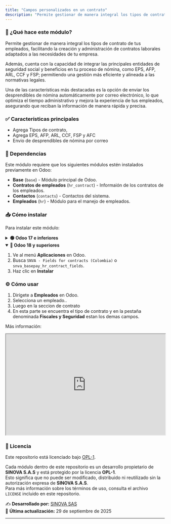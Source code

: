 ```yaml
---
title: "Campos personalizados en un contrato"
description: "Permite gestionar de manera integral los tipos de contrato de tus empleados, facilitando la creación y administración de contratos laborales adaptados a las necesidades de tu empresa."
---
```


### 📌 ¿Qué hace este módulo?
Permite gestionar de manera integral los tipos de contrato de tus empleados, facilitando la creación y administración de contratos laborales adaptados a las necesidades de tu empresa.

Además, cuenta con la capacidad de integrar las principales entidades de seguridad social y beneficios en tu proceso de nómina, como EPS, AFP, ARL, CCF y FSP; permitiendo una gestión más eficiente y alineada a las normativas legales.

Una de las características más destacadas es la opción de enviar los desprendibles de nómina automáticamente por correo electrónico, lo que optimiza el tiempo administrativo y mejora la experiencia de tus empleados, asegurando que reciban la información de manera rápida y precisa.

### ✅ Características principales
- Agrega Tipos de contrato, 
- Agrega  EPS, AFP, ARL, CCF, FSP y AFC
- Envio de desprendibles de nómina por correo


### 🔗 Dependencias
Este módulo requiere que los siguientes módulos estén instalados previamente en Odoo:
- **Base** (`base`) - Módulo principal de Odoo.
- **Contratos de empleados** (`hr_contract`) - Informaión de los contratos de los empleados.
- **Contactos** (`contacts`) - Contactos del sistema.
- **Empleados** (`hr`) - Módulo para el manejo de empleados.


<!-- PUEDE USARSE SI ES NECESARIO

### 🔧 Paquetes de Python
| Paquete        | Versión requerida |
|---------------|----------------|
| `pandas`      | `>=1.3.0`      |
| `xlsxwriter`  | `>=3.0.0`      |
-->

### 📥 Cómo instalar
Para instalar este módulo:

<details>
  <summary><strong>🟢 Odoo 17 e inferiores</strong></summary>

1. Ve al menú **Aplicaciones** en Odoo.
2. Busca `Fields for contracts` o `hr_contract_fields`.
3. Haz clic en **Instalar**
</details>

<details open>
  <summary><strong>🔵 Odoo 18 y superiores</strong></summary>
  
1. Ve al menú **Aplicaciones** en Odoo.
2. Busca `SNVA - Fields for contracts (Colombia)` o `snva_basepay_hr_contract_fields`.
3. Haz clic en **Instalar**
</details>

### ⚙️ Cómo usar
1. Dirígete a **Empleados** en Odoo.
2. Selecciona un empleado..
3. Luego  en la seccion de contrato
4. En esta parte se encuentra el tipo de contrato y en la pestaña denominada **Fiscales y Seguridad** estan los demas campos.

Más información:

<iframe src="https://drive.google.com/file/d/1Qdh-bpJdb0ciK8wVaEZX6bxrIJ5ujoBO/preview" width="100%" height="320" allow="autoplay">
</iframe>


### 📜 Licencia

Este repositorio está licenciado bajo [OPL-1](LICENSE).

Cada módulo dentro de este repositorio es un desarrollo propietario de **SINOVA S.A.S** y está protegido por la licencia **OPL-1**.  
Esto significa que no puede ser modificado, distribuido ni reutilizado sin la autorización expresa de **SINOVA S.A.S**.  
Para más información sobre los términos de uso, consulta el archivo `LICENSE` incluido en este repositorio.

✍️ **Desarrollado por:** [SINOVA SAS](https://www.sinova.co/)  
📅 **Última actualización:** 29 de septiembre de 2025

---
